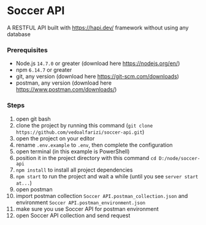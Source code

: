 # Soccer API

A RESTFUL API built with https://hapi.dev/ framework without using any database

### Prerequisites

- Node.js `14.7.0` or greater (download here https://nodejs.org/en/)
- npm `6.14.7` or greater 
- git, any version (download here https://git-scm.com/downloads)
- postman, any version (download here https://www.postman.com/downloads/)

### Steps

1. open git bash
2. clone the project by running this command (`git clone https://github.com/vedoalfarizi/soccer-api.git`)
3. open the project on your editor
4. rename `.env.example` to `.env`, then complete the configuration
5. open terminal (in this example is PowerShell)
6. position it in the project directory with this command `cd D:/node/soccer-api`
7. `npm install` to install all project dependencies
8. `npm start` to run the project and wait a while (until you see `server start at...`)
9. open postman
10. import postman collection `Soccer API.postman_collection.json` and environment `Soccer API.postman_environment.json`
11. make sure you use Soccer API for postman environment
12. open Soccer API collection and send request
